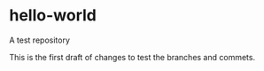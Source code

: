 # hello-world
A test repository



This is the first draft of changes to test the branches and commets.

